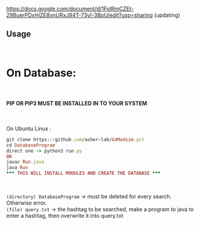 https://docs.google.com/document/d/1FolRmCZEt-29BuerPDxHiZE8vnURxJ94T-73yI-3BpU/edit?usp=sharing (updating)


## Usage

<br>

# On Database:
<br>

#### PIP OR PIP3 MUST BE INSTALLED IN TO YOUR SYSTEM 
<br>

On Ubuntu Linux : <br>
```ruby
git clone https://github.com/asher-lab/G4Modsim.git
cd DatabaseProgram
direct one -> python3 run.py
OR
javac Run.java
java Run
*** THIS WILL INSTALL MODULES AND CREATE THE DATABASE ***
```
<br>

```(directory) DatabaseProgram``` -> must be deleted for every search. Otherwise error.<br>
```(file) query.txt``` -> the hashtag to be searched, make a program to java to enter a hashtag, then overwrite it into query.txt 

